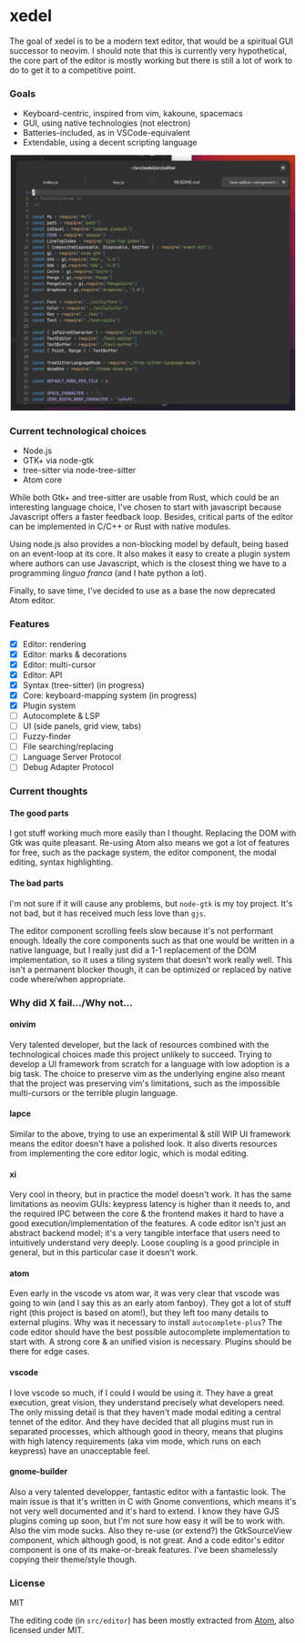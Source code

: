 # xedel

The goal of xedel is to be a modern text editor, that would be a spiritual GUI successor to neovim.
I should note that this is currently very hypothetical, the core part of the editor is mostly
working but there is still a lot of work to do to get it to a competitive point.

### Goals
 - Keyboard-centric, inspired from vim, kakoune, spacemacs
 - GUI, using native technologies (not electron)
 - Batteries-included, as in VSCode-equivalent
 - Extendable, using a decent scripting language

<p align="center">
  <img
    src="./static/demo.png"
    style="width: 500px; height: auto"
  />
</p>

### Current technological choices
 - Node.js
 - GTK+ via node-gtk
 - tree-sitter via node-tree-sitter
 - Atom core

While both Gtk+ and tree-sitter are usable from Rust, which could be an interesting language choice, I've chosen to
start with javascript because Javascript offers a faster feedback loop. Besides, critical parts of the editor can be
implemented in C/C++ or Rust with native modules.

Using node.js also provides a non-blocking model by default, being based on an event-loop at its
core. It also makes it easy to create a plugin system where authors can use Javascript, which is
the closest thing we have to a programming *lingua franca* (and I hate python a lot).

Finally, to save time, I've decided to use as a base the now deprecated Atom editor.

### Features

 - [x] Editor: rendering
 - [x] Editor: marks & decorations
 - [x] Editor: multi-cursor
 - [x] Editor: API
 - [x] Syntax (tree-sitter) (in progress)
 - [x] Core: keyboard-mapping system (in progress)
 - [x] Plugin system
 - [ ] Autocomplete & LSP
 - [ ] UI (side panels, grid view, tabs)
 - [ ] Fuzzy-finder
 - [ ] File searching/replacing
 - [ ] Language Server Protocol
 - [ ] Debug Adapter Protocol

### Current thoughts

#### The good parts

I got stuff working much more easily than I thought. Replacing the DOM with Gtk was quite pleasant. Re-using Atom also
means we got a lot of features for free, such as the package system, the editor component, the modal editing, syntax
highlighting.

#### The bad parts

I'm not sure if it will cause any problems, but `node-gtk` is my toy project. It's not bad, but it has received much
less love than `gjs`.

The editor component scrolling feels slow because it's not performant enough. Ideally the core components such as that
one would be written in a native language, but I really just did a 1-1 replacement of the DOM implementation, so it uses
a tiling system that doesn't work really well. This isn't a permanent blocker though, it can be optimized or replaced by
native code where/when appropriate.

### Why did X fail.../Why not...

#### onivim

Very talented developer, but the lack of resources combined with the technological choices made this project unlikely
to succeed. Trying to develop a UI framework from scratch for a language with low adoption is a big task. The choice
to preserve vim as the underlying engine also meant that the project was preserving vim's limitations, such as
the impossible multi-cursors or the terrible plugin language.

#### lapce

Similar to the above, trying to use an experimental & still WIP UI framework means the editor doesn't have a polished
look. It also diverts resources from implementing the core editor logic, which is modal editing.

#### xi

Very cool in theory, but in practice the model doesn't work. It has the same limitations as neovim GUIs: keypress
latency is higher than it needs to, and the required IPC between the core & the frontend makes it hard to have a good
execution/implementation of the features. A code editor isn't just an abstract backend model; it's a very tangible
interface that users need to intuitively understand very deeply. Loose coupling is a good principle in general, but in
this particular case it doesn't work.

#### atom

Even early in the vscode vs atom war, it was very clear that vscode was going to win (and I say this as an early atom
fanboy). They got a lot of stuff right (this project is based on atom!), but they left too many details to external
plugins. Why was it necessary to install `autocomplete-plus`? The code editor should have the best possible autocomplete
implementation to start with. A strong core & an unified vision is necessary. Plugins should be there for edge cases.

#### vscode

I love vscode so much, if I could I would be using it. They have a great execution, great vision, they understand
precisely what developers need. The only missing detail is that they haven't made modal editing a central tennet of the
editor. And they have decided that all plugins must run in separated processes, which although good in theory, means
that plugins with high latency requirements (aka vim mode, which runs on each keypress) have an unacceptable feel.

#### gnome-builder

Also a very talented developper, fantastic editor with a fantastic look. The main issue is that it's written in C with
Gnome conventions, which means it's not very well documented and it's hard to extend. I know they have GJS plugins
coming up soon, but I'm not sure how easy it will be to work with. Also the vim mode sucks. Also they re-use (or extend?)
the GtkSourceView component, which although good, is not great. And a code editor's editor component is one of its
make-or-break features. I've been shamelessly copying their theme/style though.

### License

MIT

The editing code (in `src/editor`) has been mostly extracted from
[Atom](https://github.com/atom/atom), also licensed under MIT.
